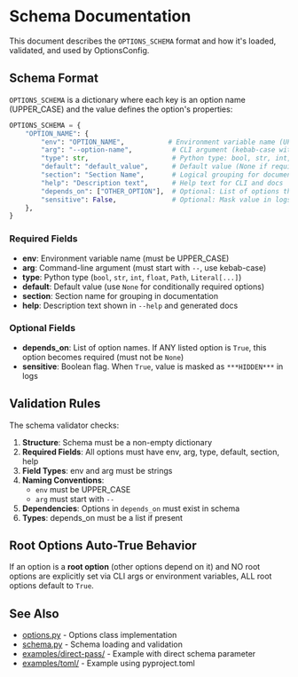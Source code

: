 # Schema Documentation

This document describes the `OPTIONS_SCHEMA` format and how it's loaded, validated, and used by OptionsConfig.

## Schema Format

`OPTIONS_SCHEMA` is a dictionary where each key is an option name (UPPER_CASE) and the value defines the option's properties:

```python
OPTIONS_SCHEMA = {
    "OPTION_NAME": {
        "env": "OPTION_NAME",           # Environment variable name (UPPER_CASE)
        "arg": "--option-name",          # CLI argument (kebab-case with --)
        "type": str,                     # Python type: bool, str, int, Path, Literal
        "default": "default_value",      # Default value (None if required when dependencies active)
        "section": "Section Name",       # Logical grouping for documentation
        "help": "Description text",      # Help text for CLI and docs
        "depends_on": ["OTHER_OPTION"],  # Optional: List of options this depends on
        "sensitive": False,              # Optional: Mask value in logs (for passwords)
    },
}
```

### Required Fields

- **env**: Environment variable name (must be UPPER_CASE)
- **arg**: Command-line argument (must start with `--`, use kebab-case)
- **type**: Python type (`bool`, `str`, `int`, `float`, `Path`, `Literal[...]`)
- **default**: Default value (use `None` for conditionally required options)
- **section**: Section name for grouping in documentation
- **help**: Description text shown in `--help` and generated docs

### Optional Fields

- **depends_on**: List of option names. If ANY listed option is `True`, this option becomes required (must not be `None`)
- **sensitive**: Boolean flag. When `True`, value is masked as `***HIDDEN***` in logs

## Validation Rules

The schema validator checks:

1. **Structure**: Schema must be a non-empty dictionary
2. **Required Fields**: All options must have env, arg, type, default, section, help
3. **Field Types**: env and arg must be strings
4. **Naming Conventions**:
   - `env` must be UPPER_CASE
   - `arg` must start with `--`
5. **Dependencies**: Options in `depends_on` must exist in schema
6. **Types**: depends_on must be a list if present

## Root Options Auto-True Behavior

If an option is a **root option** (other options depend on it) and NO root options are explicitly set via CLI args or environment variables, ALL root options default to `True`.

## See Also

- [options.py](src/optionsconfig/options.py) - Options class implementation
- [schema.py](src/optionsconfig/schema.py) - Schema loading and validation
- [examples/direct-pass/](examples/direct-pass/) - Example with direct schema parameter
- [examples/toml/](examples/toml/) - Example using pyproject.toml